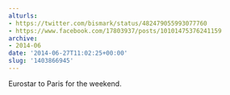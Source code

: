 ```yaml
---
alturls:
- https://twitter.com/bismark/status/482479055993077760
- https://www.facebook.com/17803937/posts/10101475376241159
archive:
- 2014-06
date: '2014-06-27T11:02:25+00:00'
slug: '1403866945'
---
```


Eurostar to Paris for the weekend.

